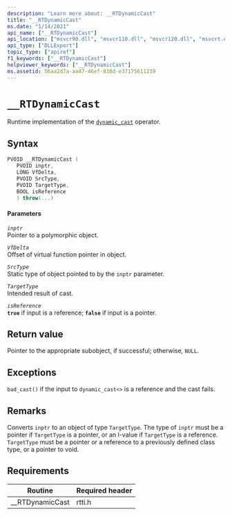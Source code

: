```yaml
---
description: "Learn more about: __RTDynamicCast"
title: "__RTDynamicCast"
ms.date: "1/14/2021"
api_name: ["__RTDynamicCast"]
api_location: ["msvcr90.dll", "msvcr110.dll", "msvcr120.dll", "msvcrt.dll", "msvcr100.dll", "msvcr80.dll", "msvcr110_clr0400.dll", "api-ms-win-crt-private-l1-1-0.dll"]
api_type: ["DLLExport"]
topic_type: ["apiref"]
f1_keywords: ["__RTDynamicCast"]
helpviewer_keywords: ["__RTDynamicCast"]
ms.assetid: 56aa2d7a-aa47-46ef-830d-e37175611239
---
```

# `__RTDynamicCast`

Runtime implementation of the [`dynamic_cast`](../cpp/dynamic-cast-operator.md) operator.

## Syntax

```cpp
PVOID __RTDynamicCast (
   PVOID inptr,
   LONG VfDelta,
   PVOID SrcType,
   PVOID TargetType,
   BOOL isReference
   ) throw(...)
```

#### Parameters

*`inptr`*\
Pointer to a polymorphic object.

*`VfDelta`*\
Offset of virtual function pointer in object.

*`SrcType`*\
Static type of object pointed to by the `inptr` parameter.

*`TargetType`*\
Intended result of cast.

*`isReference`*\
**`true`** if input is a reference; **`false`** if input is a pointer.

## Return value

Pointer to the appropriate subobject, if successful; otherwise, `NULL`.

## Exceptions

`bad_cast()` if the input to `dynamic_cast<>` is a reference and the cast fails.

## Remarks

Converts `inptr` to an object of type `TargetType`. The type of `inptr` must be a pointer if `TargetType` is a pointer, or an l-value if `TargetType` is a reference. `TargetType` must be a pointer or a reference to a previously defined class type, or a pointer to void.

## Requirements

|Routine|Required header|
|-------------|---------------------|
|__RTDynamicCast|rtti.h|
